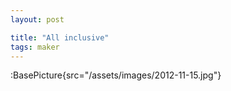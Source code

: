 ```yaml
---
layout: post

title: "All inclusive"
tags: maker
---
```


:BasePicture{src="/assets/images/2012-11-15.jpg"}

<!--more-->
